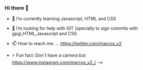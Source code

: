 ### Hi there 👋

<!--
**marcos-v2/marcos-v2** is a ✨ _special_ ✨ repository because its `README.md` (this file) appears on your GitHub profile.

Here are some ideas to get you started:

<!-- - 🔭 I’m currently working on ... -->
- 🌱 I’m currently learning Javascript, HTML and CSS
<!-- - 👯 I’m looking to collaborate on ... -->
- 🤔 I’m looking for help with GIT (specially to sign commits with gpg),HTML,Javascript and CSS
<!-- - 💬 Ask me about ... -->
- 📫 How to reach me: ... https://twitter.com/marcos_v2
<!-- - 😄 Pronouns: ... -->
- ⚡ Fun fact: Don´t have a camera but https://www.instagram.com/marcos_v2_/
-->
